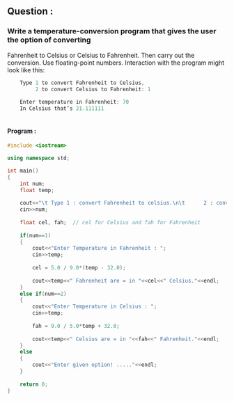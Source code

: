 ## Question :

### Write a temperature-conversion program that gives the user the option of converting
Fahrenheit to Celsius or Celsius to Fahrenheit. Then carry out the conversion. Use
floating-point numbers. Interaction with the program might look like this:

```C++
    Type 1 to convert Fahrenheit to Celsius,
         2 to convert Celsius to Fahrenheit: 1
         
    Enter temperature in Fahrenheit: 70
    In Celsius that’s 21.111111
    
```

#### Program :

```C++
#include <iostream>

using namespace std;

int main()
{
    int num;
    float temp;
    
    cout<<"\t Type 1 : convert Fahrenheit to celsius.\n\t      2 : convert celsius to Fahrenheit : ";
    cin>>num;
    
    float cel, fah;  // cel for Celsius and fah for Fahrenheit
  
    if(num==1)
    {
        cout<<"Enter Temperature in Fahrenheit : ";
        cin>>temp;
        
        cel = 5.0 / 9.0*(temp - 32.0);
        
        cout<<temp<<" Fahrenheit are = in "<<cel<<" Celsius."<<endl;
    }
    else if(num==2)
    {
        cout<<"Enter Temperature in Celsius : ";
        cin>>temp;
        
        fah = 9.0 / 5.0*temp + 32.0;
        
        cout<<temp<<" Celsius are = in "<<fah<<" Fahrenheit."<<endl;
    }
    else
    {
        cout<<"Enter given option! ....."<<endl;
    }
    
    return 0;
}
```

